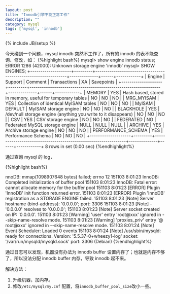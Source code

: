 ```yaml
---
layout: post
title: "Innodb引擎不能正常工作"
description: ""
category: mysql
tags: ['mysql', 'innodb']
---
```

{% include JB/setup %}

今天碰到一个问题，mysql innodb 突然不工作了，所有的 innodb 的表不能查询、修改，如：
{%highlight bash%}
mysql> show engine innodb status;
ERROR 1286 (42000): Unknown storage engine 'innodb'
mysql>  SHOW ENGINES;
+--------------------+---------+----------------------------------------------------------------+--------------+------+------------+
| Engine             | Support | Comment                                                        | Transactions | XA   | Savepoints |
+--------------------+---------+----------------------------------------------------------------+--------------+------+------------+
| MEMORY             | YES     | Hash based, stored in memory, useful for temporary tables      | NO           | NO   | NO         |
| MRG_MYISAM         | YES     | Collection of identical MyISAM tables                          | NO           | NO   | NO         |
| MyISAM             | DEFAULT | MyISAM storage engine                                          | NO           | NO   | NO         |
| BLACKHOLE          | YES     | /dev/null storage engine (anything you write to it disappears) | NO           | NO   | NO         |
| CSV                | YES     | CSV storage engine                                             | NO           | NO   | NO         |
| FEDERATED          | NO      | Federated MySQL storage engine                                 | NULL         | NULL | NULL       |
| ARCHIVE            | YES     | Archive storage engine                                         | NO           | NO   | NO         |
| PERFORMANCE_SCHEMA | YES     | Performance Schema                                             | NO           | NO   | NO         |
+--------------------+---------+----------------------------------------------------------------+--------------+------+------------+
8 rows in set (0.00 sec)
{%endhighlight%}

通过查询 mysql 的 log，

{%highlight bash%}

nnoDB: mmap(1098907648 bytes) failed; errno 12
151103  8:01:23 InnoDB: Completed initialization of buffer pool
151103  8:01:23 InnoDB: Fatal error: cannot allocate memory for the buffer pool
151103  8:01:23 [ERROR] Plugin 'InnoDB' init function returned error.
151103  8:01:23 [ERROR] Plugin 'InnoDB' registration as a STORAGE ENGINE failed.
151103  8:01:23 [Note] Server hostname (bind-address): '0.0.0.0'; port: 3306
151103  8:01:23 [Note]   - '0.0.0.0' resolves to '0.0.0.0';
151103  8:01:23 [Note] Server socket created on IP: '0.0.0.0'.
151103  8:01:23 [Warning] 'user' entry 'root@xxx' ignored in --skip-name-resolve mode.
151103  8:01:23 [Warning] 'proxies_priv' entry '@ root@xxx' ignored in --skip-name-resolve mode.
151103  8:01:24 [Note] Event Scheduler: Loaded 0 events
151103  8:01:24 [Note] /usr/sbin/mysqld: ready for connections.
Version: '5.5.37-0+wheezy1-log'  socket: '/var/run/mysqld/mysqld.sock'  port: 3306  (Debian)
{%endhighlight%}

通过日志可以发现，机器没有办法为 innodb buffer 设置内存了；也就是内存不够了，所以没法分配 innodb buffer 内存，导致 innodb 起不来。

解决方法：
1. 升级机器，加内存。
2. 修改`/etc/mysql/my.cnf` 配置，将`innodb_buffer_pool_size`改小一些。
